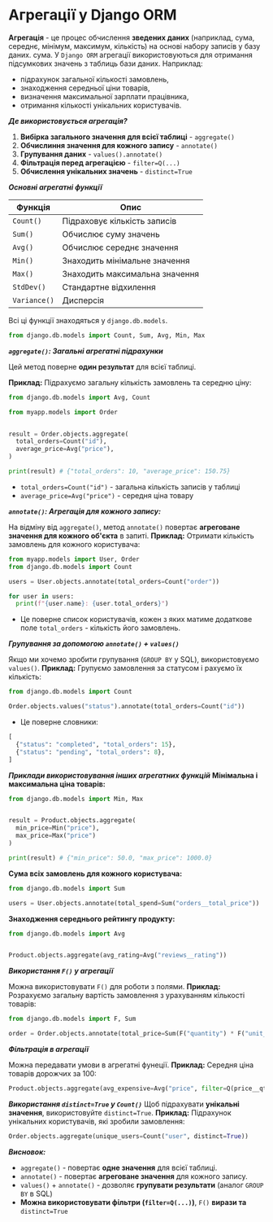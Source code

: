 # Агрегації у Django ORM

**Агрегація** - це процес обчислення **зведених даних** (наприклад, сума, середнє, мінімум, максимум, кількість) на основі набору записів у базу даних.
сума. У `Django ORM` агрегації використовуються для отримання підсумкових значень з таблиць бази даних. Наприклад:

 - підрахунок загальної кількості замовлень,
 - знаходження середньої ціни товарів,
 - визначення максимальної зарплати працівника,
 - отримання кількості унікальних користувачів.

***Де використовується агрегація?***

1. **Вибірка загального значення для всієї таблиці** - `aggregate()`
2. **Обчислиння значення для кожного запису** - `annotate()`
3. **Групування даних** - `values().annotate()`
4. **Фільтрація перед агрегацією** - `filter=Q(...)`
5. **Обчислення унікальних значень** - `distinct=True`

***Основні агрегатні функції***

| Функція        | Опис                  |
| -------------- | --------------------- |
| `Count()`      | Підраховує кількість записів |
| `Sum()`      | Обчислює суму значень        |
| `Avg()`        | Обчислює середнє значення |
| `Min()` | Знаходить мінімальне значення |
| `Max()` | Знаходить максимальна значення  |
| `StdDev()` | Стандартне відхилення |
| `Variance()` | Дисперсія |

Всі ці функції знаходяться у `django.db.models`.

```python
from django.db.models import Count, Sum, Avg, Min, Max
```

***`aggregate()`: Загальні агрегатні підрахунки***

Цей метод поверне **один результат** для всієї таблиці.

**Приклад:** Підрахуємо загальну кількість замовлень та середню ціну:

```python
from django.db.models import Avg, Count

from myapp.models import Order


result = Order.objects.aggregate(
  total_orders=Count("id"),
  average_price=Avg("price"),
)

print(result) # {"total_orders": 10, "average_price": 150.75}
```
- `total_orders=Count("id")` - загальна кількість записів у таблиці
- `average_price=Avg("price")` - середня ціна товару

***`annotate()`: Агрегація для кожного запису:***

На відміну від `aggregate()`, метод `annotate()` повертає **агреговане значення для кожного об'єкта** в запиті.
**Приклад:** Отримати кількість замовлень для кожного користувача:

```python
from myapp.models import User, Order 
from django.db.models import Count

users = User.objects.annotate(total_orders=Count("order"))

for user in users:
  print(f"{user.name}: {user.total_orders}")

```

- Це поверне список користувачів, кожен з яких матиме додаткове поле `total_orders` - кількість його замовлень.

***Групування за допомогою `annotate()` + `values()`***

Якщо ми хочемо зробити групування (`GROUP BY` у SQL), використовуємо `values()`.
**Приклад:** Групуємо замовлення за статусом і рахуємо їх кількість:

```python
from django.db.models import Count

Order.objects.values("status").annotate(total_orders=Count("id"))
```

- Це поверне словники:

```python
[
  {"status": "completed", "total_orders": 15},
  {"status": "pending", "total_orders": 8},
]
```
***Приклади використовування інших агрегатних функцій***
**Мінімальна і максимальна ціна товарів:**

```python
from django.db.models import Min, Max


result = Product.objects.aggregate(
  min_price=Min("price"),
  max_price=Max("price")
)

print(result) # {"min_price": 50.0, "max_price": 1000.0}
```

**Сума всіх замовлень для кожного користувача:**

```python
from django.db.models import Sum

users = User.objects.annotate(total_spend=Sum("orders__total_price"))
```

**Знаходження середнього рейтингу продукту:**

```python
from django.db.models import Avg


Product.objects.aggregate(avg_rating=Avg("reviews__rating"))
```

***Використання `F()` у агрегації***

Можна використовувати `F()` для роботи з полями.
**Приклад:** Розрахуємо загальну вартість замовлення з урахуванням кількості товарів:

```python
from django.db.models import F, Sum

order = Order.objects.annotate(total_price=Sum(F("quantity") * F("unit_price")))
```

***Фільтрація в агрегації***

Можна передавати умови в агрегатні фунеції.
**Приклад:** Середня ціна товарів дорожчих за 100:

```python
Product.objects.aggregate(avg_expensive=Avg("price", filter=Q(price__qt=100)))
```
***Використання `distinct=True` у `Count()`***
Щоб підрахувати **унікальні значення**, використовуйте `distinct=True`.
**Приклад:** Підрахунок унікальних користувачів, які зробили замовлення:

```python
Order.objects.aggregate(unique_users=Count("user", distinct=True))
```

***Висновок:***

- `aggregate()` - повертає **одне значення** для всієї таблиці.
- `annotate()` - повертає **агреговане значення** для кожного запису.
- `values()` + `annotate()` - дозволяє **групувати результати** (аналог `GROUP BY` в SQL)
- **Можна використовувати фільтри (`filter=Q(...)`)**, `F()` **вирази та** `distinct=True`

